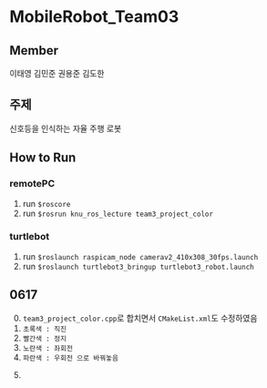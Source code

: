 # MobileRobot_Team03

## Member
이태영
김민준
권용준
김도한

## 주제 
신호등을 인식하는 자율 주행 로봇 

## How to Run
### remotePC
1. run ```$roscore```
2. run ```$rosrun knu_ros_lecture team3_project_color```

### turtlebot
1. run ```$roslaunch raspicam_node camerav2_410x308_30fps.launch```
2. run ```$roslaunch turtlebot3_bringup turtlebot3_robot.launch```

## 0617
0. ```team3_project_color.cpp```로 합치면서 ```CMakeList.xml```도 수정하였음
1. ```초록색 : 직진```
2. ```빨간색 : 정지```
3. ```노란색 : 좌회전```
4. ```파란색 : 우회전 으로 바꿔놓음```
5. ```핑크색 : 저속주행
